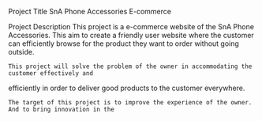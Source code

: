 Project Title
  SnA Phone Accessories E-commerce
 
Project Description
    This project is a e-commerce website of the SnA Phone Accessories. This aim to create a friendly user 
  website where the customer can efficiently browse for the product they want to order without going 
  outside.
  
    This project will solve the problem of the owner in accommodating the customer effectively and 
  efficiently in order to deliver good products to the customer everywhere.
  
    The target of this project is to improve the experience of the owner. And to bring innovation in the 
